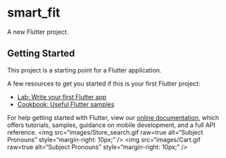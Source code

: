# smart_fit

A new Flutter project.

## Getting Started

This project is a starting point for a Flutter application.

A few resources to get you started if this is your first Flutter project:

- [Lab: Write your first Flutter app](https://flutter.dev/docs/get-started/codelab)
- [Cookbook: Useful Flutter samples](https://flutter.dev/docs/cookbook)

For help getting started with Flutter, view our
[online documentation](https://flutter.dev/docs), which offers tutorials,
samples, guidance on mobile development, and a full API reference.
<img
src=“images/Store_search.gif
raw=true
alt=“Subject Pronouns”
style=“margin-right: 10px;”
/>
<img
src=“images/Cart.gif
raw=true
alt=“Subject Pronouns”
style=“margin-right: 10px;”
/>
